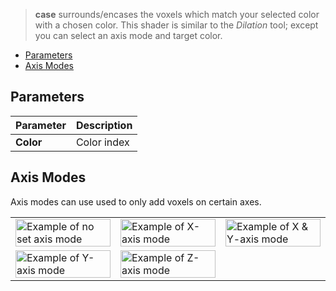 > **case** surrounds/encases the voxels which match your selected color with a chosen color. This shader is similar to the _Dilation_ tool; except you can select an axis mode and target color.

- [Parameters](#parameters)
- [Axis Modes](#axis-modes)

## Parameters

| Parameter | Description |
| --------- | ----------- |
| **Color** | Color index |

## Axis Modes

Axis modes can use used to only add voxels on certain axes.

<table>
    <tr>
        <td width="33%"><img width="100%" src="https://s3.amazonaws.com/misc.lachlanmcdonald.com/magicavoxel-shaders/caf97416-2a0d-4bde-a839-8f3f2d50e5a5/case_xyz.png" alt="Example of no set axis mode"></td>
        <td width="33%"><img width="100%" src="https://s3.amazonaws.com/misc.lachlanmcdonald.com/magicavoxel-shaders/caf97416-2a0d-4bde-a839-8f3f2d50e5a5/case_x.png" alt="Example of X-axis mode"></td>
        <td width="33%"><img width="100%" src="https://s3.amazonaws.com/misc.lachlanmcdonald.com/magicavoxel-shaders/caf97416-2a0d-4bde-a839-8f3f2d50e5a5/case_xy.png" alt="Example of X & Y-axis mode"></td>
    </tr>
    <tr>
        <td width="33%"><img width="100%" src="https://s3.amazonaws.com/misc.lachlanmcdonald.com/magicavoxel-shaders/caf97416-2a0d-4bde-a839-8f3f2d50e5a5/case_y.png" alt="Example of Y-axis mode"></td>
        <td width="33%"><img width="100%" src="https://s3.amazonaws.com/misc.lachlanmcdonald.com/magicavoxel-shaders/caf97416-2a0d-4bde-a839-8f3f2d50e5a5/case_z.png" alt="Example of Z-axis mode"></td>
        <td width="33%"></td>
    </tr>
</table>
